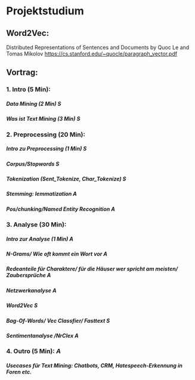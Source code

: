 # Projektstudium


## Word2Vec:
Distributed Representations of Sentences and Documents by Quoc Le and Tomas Mikolov
https://cs.stanford.edu/~quocle/paragraph_vector.pdf


## Vortrag:

### 1. Intro (5 Min):

#####   Data Mining (2 Min) *S*
#####   Was ist Text Mining (3 Min) *S*

### 2. Preprocessing (20 Min):

#####		Intro zu Preprocessing (1 Min) *S*
#####  	Corpus/Stopwords *S*
#####   Tokenization (Sent_Tokenize, Char_Tokenize) *S*
#####  	Stemming: lemmatization *A*
#####  	Pos/chunking/Named Entity Recognition *A*

### 3. Analyse (30 Min):

#####		Intro zur Analyse (1 Min) *A*
#####  	N-Grams/ Wie oft kommt ein Wort vor *A*
#####  	Redeanteile für Charaktere/ für die Häuser wer spricht am meisten/ Zaubersprüche **A**
#####  	Netzwerkanalyse *A*
#####  	Word2Vec *S*
#####  	Bag-Of-Words/ Vec Classfier/ Fasttext *S*
#####  	Sentimentanalyse /NrClex *A* 

### 4. Outro (5 Min): *A*

##### Usecases für Text Mining: Chatbots, CRM, Hatespeech-Erkennung in Foren etc.

